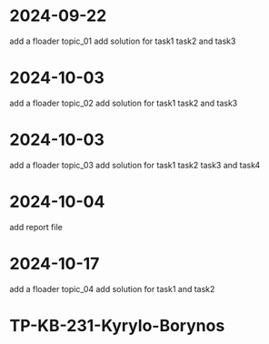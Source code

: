 # 2024-09-22
add a floader topic_01
add solution for task1 task2 and task3

# 2024-10-03
add a floader topic_02
add solution for task1 task2 and task3

# 2024-10-03
add a floader topic_03
add solution for task1 task2 task3 and task4

# 2024-10-04
add report file

# 2024-10-17
add a floader topic_04
add solution for task1 and task2

# TP-KB-231-Kyrylo-Borynos